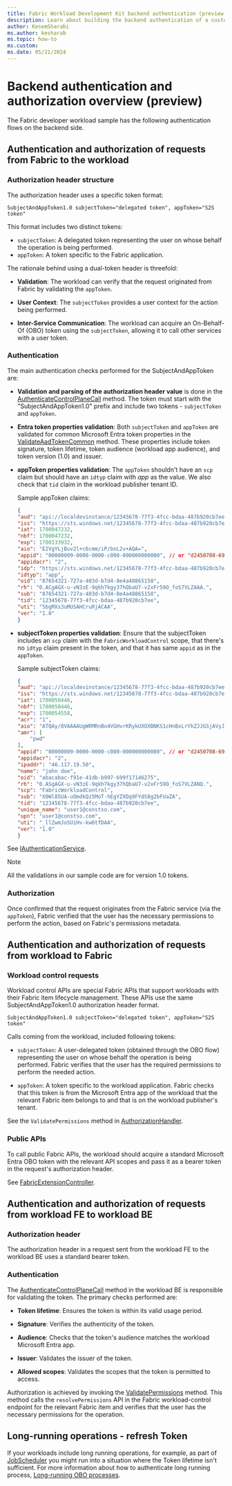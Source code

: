 ```yaml
---
title: Fabric Workload Development Kit backend authentication (preview)
description: Learn about building the backend authentication of a customized Fabric workload.
author: KesemSharabi
ms.author: kesharab
ms.topic: how-to
ms.custom:
ms.date: 05/21/2024
---
```


# Backend authentication and authorization overview (preview)

The Fabric developer workload sample has the following authentication flows on the backend side.

## Authentication and authorization of requests from Fabric to the workload

### Authorization header structure

The authorization header uses a specific token format:

`SubjectAndAppToken1.0 subjectToken="delegated token", appToken="S2S token"`

This format includes two distinct tokens:

* `subjectToken`: A delegated token representing the user on whose behalf the operation is being performed.
* `appToken`: A token specific to the Fabric application.

The rationale behind using a dual-token header is threefold:

* **Validation**: The workload can verify that the request originated from Fabric by validating the `appToken`.

* **User Context**: The `subjectToken` provides a user context for the action being performed.

* **Inter-Service Communication**: The workload can acquire an On-Behalf-Of (OBO) token using the `subjectToken`, allowing it to call other services with a user token.

### Authentication

The main authentication checks performed for the SubjectAndAppToken are:

* **Validation and parsing of the authorization header value** is done in the [AuthenticateControlPlaneCall](https://github.com/microsoft/Microsoft-Fabric-workload-development-sample/blob/main/Backend/src/Services/AuthenticationService.cs#L53) method. The token must start with the "SubjectAndAppToken1.0" prefix and include two tokens - `subjectToken` and `appToken`.

* **Entra token properties validation**: Both `subjectToken` and `appToken` are validated for common Microsoft Entra token properties in the [ValidateAadTokenCommon](https://github.com/microsoft/Microsoft-Fabric-workload-development-sample/blob/main/Backend/src/Services/AuthenticationService.cs#L252) method. These properties include token signature, token lifetime, token audience (workload app audience), and token version (1.0) and issuer.

* **appToken properties validation**: The `appToken` shouldn't have an `scp` claim but should have an `idtyp` claim with *app* as the value. We also check that `tid` claim in the workload publisher tenant ID.

    Sample appToken claims:

    ```json
    {
    "aud": "api://localdevinstance/12345678-77f3-4fcc-bdaa-487b920cb7ee/Fabric.WorkloadSample/123",
    "iss": "https://sts.windows.net/12345678-77f3-4fcc-bdaa-487b920cb7ee/",
    "iat": 1700047232,
    "nbf": 1700047232,
    "exp": 1700133932,
    "aio": "E2VgYLjBuv2l+c6cmm/iP/bnL2v+AQA=",
    "appid": "00000009-0000-0000-c000-000000000000", // or "d2450708-699c-41e3-8077-b0c8341509aa"
    "appidacr": "2",
    "idp": "https://sts.windows.net/12345678-77f3-4fcc-bdaa-487b920cb7ee/",
    "idtyp": "app",
    "oid": "87654321-727a-403d-b7d4-8e4a48865158",
    "rh": "0.ACgAGX-u-vN3zE-9qkh7kgy37hQbaU7-v2xFr59O_foS7VLZAAA.",
    "sub": "87654321-727a-403d-b7d4-8e4a48865158",
    "tid": "12345678-77f3-4fcc-bdaa-487b920cb7ee",
    "uti": "5bgMXs3uMUSAHCruRjACAA",
    "ver": "1.0"
    }
    ```

* **subjectToken properties validation**: Ensure that the subjectToken includes an `scp` claim with the `FabricWorkloadControl` scope, that there's no `idtyp` claim present in the token, and that it has same `appid` as in the `appToken`.

    Sample subjectToken claims:

    ```json
    {
    "aud": "api://localdevinstance/12345678-77f3-4fcc-bdaa-487b920cb7ee/Fabric.WorkloadSample/123",
    "iss": "https://sts.windows.net/12345678-77f3-4fcc-bdaa-487b920cb7ee/",
    "iat": 1700050446,
    "nbf": 1700050446,
    "exp": 1700054558,
    "acr": "1",
    "aio": "ATQAy/8VAAAAUgWRMRnBo4VGHvrKRykUXOXBNKS1cHnBxLrYkZJJGSjAVyJGBecbLdSud1GUakER",
    "amr": [
        "pwd"
    ],
    "appid": "00000009-0000-0000-c000-000000000000", // or "d2450708-699c-41e3-8077-b0c8341509aa"
    "appidacr": "2",
    "ipaddr": "46.117.19.50",
    "name": "john doe",
    "oid": "abacabac-f91e-41db-b997-699f17146275",
    "rh": "0.ASgAGX-u-vN3zE-9qkh7kgy37hQbaU7-v2xFr59O_foS7VLZANQ.",
    "scp": "FabricWorkloadControl",
    "sub": "X0Wl85UA-uOmdkQz5MoT-hEgYZXDq9FYdS8g2bFUaZA",
    "tid": "12345678-77f3-4fcc-bdaa-487b920cb7ee",
    "unique_name": "user1@constso.com",
    "upn": "user1@constso.com",
    "uti": "_llZwmJoSUiHv-kw6tfDAA",
    "ver": "1.0"
    }
    ```

See [IAuthenticationService](https://github.com/microsoft/Microsoft-Fabric-workload-development-sample/blob/main/Backend/src/Services/IAuthenticationService.cs).

> [!NOTE]
> All the validations in our sample code are for version 1.0 tokens.

### Authorization

Once confirmed that the request originates from the Fabric service (via the `appToken`), Fabric verified that the user has the necessary permissions to perform the action, based on Fabric's permissions metadata.

## Authentication and authorization of requests from workload to Fabric

### Workload control requests

Workload control APIs are special Fabric APIs that support workloads with their Fabric item lifecycle management. These APIs use the same SubjectAndAppToken1.0 authorization header format.

`SubjectAndAppToken1.0 subjectToken="delegated token", appToken="S2S token"`

Calls coming from the workload, included following tokens:

* `subjectToken`: A user-delegated token (obtained through the OBO flow) representing the user on whose behalf the operation is being performed. Fabric verifies that the user has the required permissions to perform the needed action.

* `appToken`: A token specific to the workload application. Fabric checks that this token is from the Microsoft Entra app of the workload that the relevant Fabric item belongs to and that is on the workload publisher's tenant.

See the `ValidatePermissions` method in [AuthorizationHandler](https://github.com/microsoft/Microsoft-Fabric-workload-development-sample/blob/main/Backend/src/Services/AuthorizationHandler.cs#L37).

### Public APIs

To call public Fabric APIs, the workload should acquire a standard Microsoft Entra OBO token with the relevant API scopes and pass it as a bearer token in the request's authorization header.

See [FabricExtensionController](https://github.com/microsoft/Microsoft-Fabric-workload-development-sample/blob/main/Backend/src/Controllers/FabricExtensionController.cs).

## Authentication and authorization of requests from workload FE to workload BE

### Authorization header

The authorization header in a request sent from the workload FE to the workload BE uses a standard bearer token.

### Authentication

The [AuthenticateControlPlaneCall](https://github.com/microsoft/Microsoft-Fabric-workload-development-sample/blob/main/Backend/src/Services/AuthenticationService.cs#L53) method in the workload BE is responsible for validating the token. The primary checks performed are:

* **Token lifetime**: Ensures the token is within its valid usage period.

* **Signature**: Verifies the authenticity of the token.

* **Audience**: Checks that the token's audience matches the workload Microsoft Entra app.

* **Issuer**: Validates the issuer of the token.

* **Allowed scopes**: Validates the scopes that the token is permitted to access.

Authorization is achieved by invoking the [ValidatePermissions](https://github.com/microsoft/Microsoft-Fabric-workload-development-sample/blob/main/Backend/src/Services/AuthorizationHandler.cs#L37) method. This method calls the `resolvePermissions` API in the Fabric workload-control endpoint for the relevant Fabric item and verifies that the user has the necessary permissions for the operation.

## Long-running operations - refresh Token

If your workloads include long running operations, for example, as part of [JobScheduler](./monitoring-hub.md) you might run into a situation where the Token lifetime isn't sufficient. For more information about how to authenticate long running process, [Long-running OBO processes](/entra/msal/dotnet/acquiring-tokens/web-apps-apis/on-behalf-of-flow#long-running-obo-processes).
